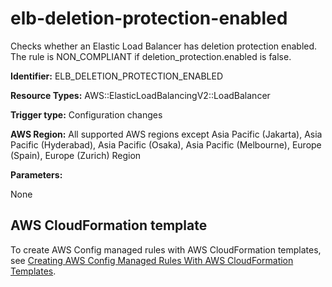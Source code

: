 # elb\-deletion\-protection\-enabled<a name="elb-deletion-protection-enabled"></a>

Checks whether an Elastic Load Balancer has deletion protection enabled\. The rule is NON\_COMPLIANT if deletion\_protection\.enabled is false\. 

**Identifier:** ELB\_DELETION\_PROTECTION\_ENABLED

**Resource Types:** AWS::ElasticLoadBalancingV2::LoadBalancer

**Trigger type:** Configuration changes

**AWS Region:** All supported AWS regions except Asia Pacific \(Jakarta\), Asia Pacific \(Hyderabad\), Asia Pacific \(Osaka\), Asia Pacific \(Melbourne\), Europe \(Spain\), Europe \(Zurich\) Region

**Parameters:**

None  

## AWS CloudFormation template<a name="w2aac12c33c15b9d303c17"></a>

To create AWS Config managed rules with AWS CloudFormation templates, see [Creating AWS Config Managed Rules With AWS CloudFormation Templates](aws-config-managed-rules-cloudformation-templates.md)\.